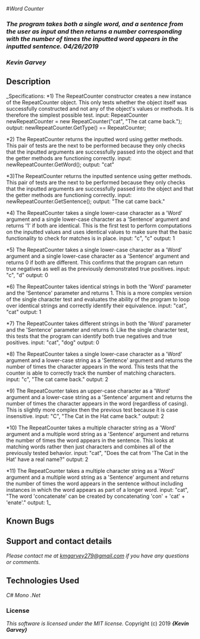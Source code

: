 #_Word Counter_

### _The program takes both a single word, and a sentence from the user as input and then returns a number corresponding with the number of times the inputted word appears in the inputted sentence. 04/26/2019_

### _***Kevin Garvey***_

## Description

_Specifications:
*1) The RepeatCounter constructor creates a new instance of the RepeatCounter object. This only tests whether the object itself was successfully constructed and not any of the object's values or methods. It is therefore the simplest possible test.
input: RepeatCounter newRepeatCounter = new RepeatCounter("cat", "The cat came back.");
output: newRepeatCounter.GetType() == RepeatCounter;

*2) The RepeatCounter returns the inputted word using getter methods. This pair of tests are the next to be performed because they only checks that the inputted arguments are successfully passed into the object and that the getter methods are functioning correctly.
input: newRepeatCounter.GetWord();
output: "cat"

*3)The RepeatCounter returns the inputted sentence using getter methods. This pair of tests are the next to be performed because they only checks that the inputted arguments are successfully passed into the object and that the getter methods are functioning correctly.
input: newRepeatCounter.GetSentence();
output: "The cat came back."

*4) The RepeatCounter takes a single lower-case character as a 'Word' argument and a single lower-case character as a 'Sentence' argument and returns '1' if both are identical. This is the first test to perform computations on the inputted values and uses identical values to make sure that the basic functionality to check for matches is in place.
input: "c", "c"
output: 1

*5) The RepeatCounter takes a single lower-case character as a 'Word' argument and a single lower-case character as a 'Sentence' argument and returns 0 if both are different. This confirms that the program can return true negatives as well as the previously demonstrated true positives.
input: "c", "d"
output: 0

*6) The RepeatCounter takes identical strings in both the 'Word' parameter and the 'Sentence' parameter and returns 1. This is a more complex version of the single character test and evaluates the ability of the program to loop over identical strings and correctly identify their equivalence.
input: "cat", "cat"
output: 1

*7) The RepeatCounter takes different strings in both the 'Word' parameter and the 'Sentence' parameter and returns 0. Like the single character test, this tests that the program can identify both true negatives and true positives.
input: "cat", "dog"
output: 0

*8) The RepeatCounter takes a single lower-case character as a 'Word' argument and a lower-case string as a 'Sentence' argument and returns the number of times the character appears in the word. This tests that the counter is able to correctly track the number of matching characters.   
input: "c", "The cat came back."
output: 2

*9) The RepeatCounter takes an upper-case character as a 'Word' argument and a lower-case string as a 'Sentence' argument and returns the number of times the character appears in the word (regardless of casing). This is slightly more complex then the previous test because it is case insensitive.
input: "C", "The Cat in the Hat came back."
output: 2

*10) The RepeatCounter takes a multiple character string as a 'Word' argument and a multiple word string as a 'Sentence' argument and returns the number of times the word appears in the sentence. This looks at matching words rather then just characters and combines all of the previously tested behavior.
input: "cat", "Does the cat from 'The Cat in the Hat' have a real name?"
output: 2

*11) The RepeatCounter takes a multiple character string as a 'Word' argument and a multiple word string as a 'Sentence' argument and returns the number of times the word appears in the sentence without including instances in which the word appears as part of a longer word.
input: "cat", "The word 'concatenate' can be created by concatenating  'con' + 'cat' + 'enate'."
output: 1_

## Known Bugs

## Support and contact details

_Please contact me at kmgarvey279@gmail.com if you have any questions or comments._

## Technologies Used

_C#_
_Mono_
_.Net_
### License

_This software is licensed under the MIT license._
Copyright (c) 2019 **_{Kevin Garvey}_**
